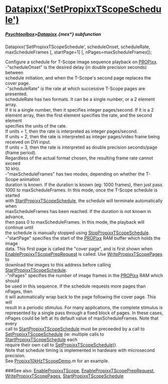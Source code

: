 # [Datapixx('SetPropixxTScopeSchedule')](Datapixx-SetPropixxTScopeSchedule) 
##### [Psychtoolbox](Psychtoolbox)>[Datapixx](Datapixx).{mex*} subfunction

Datapixx('SetPropixxTScopeSchedule', scheduleOnset, scheduleRate, maxScheduleFrames [, startPage=1] [, nPages=maxScheduleFrames]);

Configure a schedule for T-Scope image sequence playback on [PROPixx](PROPixx).  
-"scheduleOnset" is the desired delay (in double precision seconds) between  
schedule initiation, and when the T-Scope's second page replaces the cover page.  
-"scheduleRate" is the rate at which successive T-Scope pages are presented.  
scheduleRate has two formats.  It can be a single number, or a 2 element array.  
If it is a single number, then it specifies integer pages/second. If it is a 2  
element array, then the first element specifies the rate, and the second element  
specifies the units of the rate.  
If units = 1, then the rate is interpreted as integer pages/second.  
If units = 2, then the rate is interpreted as integer pages/video frame being  
received on DVI input.  
If units = 3, then the rate is interpreted as double precision seconds/page  
(frame period).  
Regardless of the actual format chosen, the resulting frame rate cannot exceed  
10 kHz.  
-"maxScheduleFrames" has two modes, depending on whether the T-Scope animation  
duration is known. If the duration is known (eg: 1000 frames), then just pass  
1000 to maxScheduleFrames. In this mode, once the T-Scope schedule is started  
with [StartPropixxTScopeSchedule](StartPropixxTScopeSchedule), the schedule will terminate automatically when  
maxScheduleFrames has been reached. If the duration is not known in advance,  
then pass 0 to maxScheduleFrames. In this mode, the playback will continue until  
the schedule is manually stopped using [StopPropixxTScopeSchedule](StopPropixxTScopeSchedule).  
-"startPage" specifies the start of the [PROPixx](PROPixx) RAM buffer which holds the image  
data. This first page is called the "cover page", and is first shown when  
[EnablePropixxTScopePrepRequest](EnablePropixxTScopePrepRequest) is called. Use [WritePropixxTScopePages](WritePropixxTScopePages) to  
download the images to this address before calling [StartPropixxTScopeSchedule](StartPropixxTScopeSchedule).  
-"nPages" specifies the number of image frames in the [PROPixx](PROPixx) RAM which should  
be used in this sequence. If the schedule requests more pages than nPages, then  
it will automatically wrap back to the page following the cover page. This will  
result in a periodic stimulus. For many applications, the complete stimulus is  
represented by a single pass through a fixed block of pages. In these cases,  
nPages could be left at its default value of maxScheduleFrames. Note that every  
call to [StartPropixxTScopeSchedule](StartPropixxTScopeSchedule) must be preceeded by a call to  
[SetPropixxTScopeSchedule](SetPropixxTScopeSchedule) (ie: multiple calls to [StartPropixxTScopeSchedule](StartPropixxTScopeSchedule) each  
require their own call to [SetPropixxTScopeSchedule)](SetPropixxTScopeSchedule)).  
Note that schedule timing is implemented in hardware with microsecond precision.  
See [Propixx10kHzTScopeDemo](Propixx10kHzTScopeDemo).m for an example.  
  


###See also:
[EnablePropixxTScope](Datapixx-EnablePropixxTScope), [EnablePropixxTScopePrepRequest](Datapixx-EnablePropixxTScopePrepRequest), [WritePropixxTScopePages](Datapixx-WritePropixxTScopePages), [StartPropixxTScopeSchedule](Datapixx-StartPropixxTScopeSchedule)
